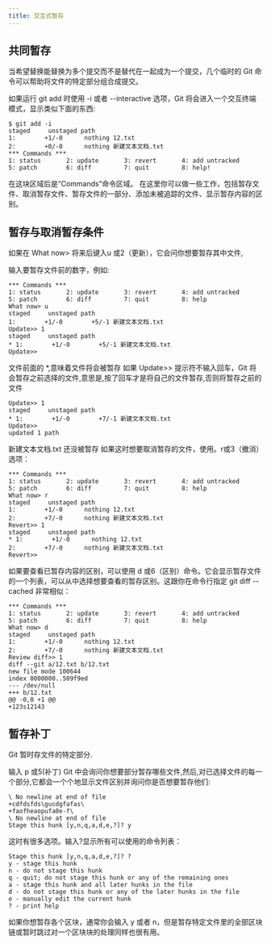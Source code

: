 ```yaml
---
title: 交互式暂存
---
```


## 共同暂存

当希望替换能替换为多个提交而不是替代在一起成为一个提交，几个临时的 Git 命令可以帮助将文件的特定部分组合成提交。

如果运行 git add 时使用 -i 或者 --interactive 选项，Git 将会进入一个交互终端模式，显示类似下面的东西:

```shell
$ git add -i
staged     unstaged path
1:        +1/-0      nothing 12.txt
2:        +0/-0      nothing 新建文本文档.txt
*** Commands ***
1: status       2: update       3: revert       4: add untracked
5: patch        6: diff         7: quit         8: help!

```
在这块区域后是“Commands”命令区域。 在这里你可以做一些工作，包括暂存文件、取消暂存文件、暂存文件的一部分、添加未被追踪的文件、显示暂存内容的区别。
## 暂存与取消暂存条件

如果在 What now> 将来后键入u 或2（更新），它会问你想要暂存其中文件,

输入要暂存文件前的数字，例如:

```shell
*** Commands ***
1: status       2: update       3: revert       4: add untracked
5: patch        6: diff         7: quit         8: help
What now> u
staged     unstaged path
1:        +1/-0        +5/-1 新建文本文档.txt
Update>> 1
staged     unstaged path
* 1:        +1/-0        +5/-1 新建文本文档.txt
Update>>
```
文件前面的 *,意味着文件将会被暂存
如果 Update>> 提示符不输入回车，Git 将会暂存之前选择的文件,意思是,按了回车才是将自己的文件暂存,否则将暂存之前的文件

```shell
Update>> 1
staged     unstaged path
* 1:        +1/-0        +7/-1 新建文本文档.txt
Update>>
updated 1 path
```
新建文本文档.txt 还没被暂存
如果这时想要取消暂存的文件，使用。r或3（撤消）选项：

```shell
*** Commands ***
1: status       2: update       3: revert       4: add untracked
5: patch        6: diff         7: quit         8: help
What now> r
staged     unstaged path
1:        +1/-0      nothing 12.txt
2:        +7/-0      nothing 新建文本文档.txt
Revert>> 1
staged     unstaged path
* 1:        +1/-0      nothing 12.txt
2:        +7/-0      nothing 新建文本文档.txt
Revert>>
```
如果要查看已暂存内容的区别，可以使用 d 或6（区别）命令。它会显示暂存文件的一个列表，可以从中选择想要查看的暂存区别。这跟你在命令行指定 git diff --cached 非常相似：
```shell
*** Commands ***
1: status       2: update       3: revert       4: add untracked
5: patch        6: diff         7: quit         8: help
What now> d
staged     unstaged path
1:        +1/-0      nothing 12.txt
2:        +7/-0      nothing 新建文本文档.txt
Review diff>> 1
diff --git a/12.txt b/12.txt
new file mode 100644
index 0000000..509f9ed
--- /dev/null
+++ b/12.txt
@@ -0,0 +1 @@
+123s12143
```
## 暂存补丁

Git 暂时存文件的特定部分.

输入 p 或5(补丁) Git 中会询问你想要部分暂存哪些文件,然后,对已选择文件的每一个部分,它都会一个个地显示文件区别并询问你是否想要暂存他们:

```shell
\ No newline at end of file
+cdfdsfds\gucdgfafas\
+faofheaopufa0e-f\
\ No newline at end of file
Stage this hunk [y,n,q,a,d,e,?]? y
```
这时有很多选项。输入?显示所有可以使用的命令列表：
```shell
Stage this hunk [y,n,q,a,d,e,?]? ?
y - stage this hunk
n - do not stage this hunk
q - quit; do not stage this hunk or any of the remaining ones
a - stage this hunk and all later hunks in the file
d - do not stage this hunk or any of the later hunks in the file
e - manually edit the current hunk
? - print help
```
如果你想暂存各个区块，通常你会输入 y 或者 n，但是暂存特定文件里的全部区块链或暂时跳过对一个区块块的处理同样也很有用。